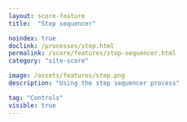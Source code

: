 ```yaml
---
layout: score-feature
title:  "Step sequencer"

noindex: true
doclink: /processes/step.html
permalink: /score/features/step-sequencer.html
category: "site-score"

image: /assets/features/step.png
description: "Using the step sequencer process"

tag: "Controls"
visible: true
---
```


